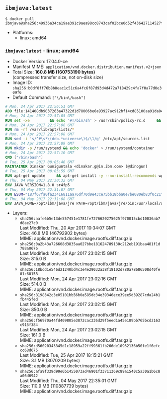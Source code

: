 ## `ibmjava:latest`

```console
$ docker pull ibmjava@sha256:49936a34ca19ae391c9aea98cc8743caf02bce0d52f436427114527fd0f087fd
```

-	Platforms:
	-	linux; amd64

### `ibmjava:latest` - linux; amd64

-	Docker Version: 17.04.0-ce
-	Manifest MIME: `application/vnd.docker.distribution.manifest.v2+json`
-	Total Size: **160.8 MB (160753190 bytes)**  
	(compressed transfer size, not on-disk size)
-	Image ID: `sha256:b0df8ff76b8b8eac1c51c6a4fc6f87d93d4d472a718429c4fa7f0a77d0e309f6`
-	Default Command: `["\/bin\/bash"]`

```dockerfile
# Mon, 24 Apr 2017 22:56:51 GMT
ADD file:141408db9037263a47322d1d78006be6a93927ac912bf14cd85100aa91da0421 in / 
# Mon, 24 Apr 2017 22:57:05 GMT
RUN set -xe 		&& echo '#!/bin/sh' > /usr/sbin/policy-rc.d 	&& echo 'exit 101' >> /usr/sbin/policy-rc.d 	&& chmod +x /usr/sbin/policy-rc.d 		&& dpkg-divert --local --rename --add /sbin/initctl 	&& cp -a /usr/sbin/policy-rc.d /sbin/initctl 	&& sed -i 's/^exit.*/exit 0/' /sbin/initctl 		&& echo 'force-unsafe-io' > /etc/dpkg/dpkg.cfg.d/docker-apt-speedup 		&& echo 'DPkg::Post-Invoke { "rm -f /var/cache/apt/archives/*.deb /var/cache/apt/archives/partial/*.deb /var/cache/apt/*.bin || true"; };' > /etc/apt/apt.conf.d/docker-clean 	&& echo 'APT::Update::Post-Invoke { "rm -f /var/cache/apt/archives/*.deb /var/cache/apt/archives/partial/*.deb /var/cache/apt/*.bin || true"; };' >> /etc/apt/apt.conf.d/docker-clean 	&& echo 'Dir::Cache::pkgcache ""; Dir::Cache::srcpkgcache "";' >> /etc/apt/apt.conf.d/docker-clean 		&& echo 'Acquire::Languages "none";' > /etc/apt/apt.conf.d/docker-no-languages 		&& echo 'Acquire::GzipIndexes "true"; Acquire::CompressionTypes::Order:: "gz";' > /etc/apt/apt.conf.d/docker-gzip-indexes 		&& echo 'Apt::AutoRemove::SuggestsImportant "false";' > /etc/apt/apt.conf.d/docker-autoremove-suggests
# Mon, 24 Apr 2017 22:57:06 GMT
RUN rm -rf /var/lib/apt/lists/*
# Mon, 24 Apr 2017 22:57:08 GMT
RUN sed -i 's/^#\s*\(deb.*universe\)$/\1/g' /etc/apt/sources.list
# Mon, 24 Apr 2017 22:57:09 GMT
RUN mkdir -p /run/systemd && echo 'docker' > /run/systemd/container
# Mon, 24 Apr 2017 22:57:10 GMT
CMD ["/bin/bash"]
# Tue, 25 Apr 2017 00:05:46 GMT
MAINTAINER Dinakar Guniguntala <dinakar.g@in.ibm.com> (@dinogun)
# Tue, 25 Apr 2017 00:05:59 GMT
RUN apt-get update     && apt-get install -y --no-install-recommends wget ca-certificates     && rm -rf /var/lib/apt/lists/*
# Thu, 04 May 2017 22:30:32 GMT
ENV JAVA_VERSION=1.8.0_sr4fp5
# Thu, 04 May 2017 22:31:07 GMT
RUN ESUM="187f67fa0fa23416811aa76df70d9e43ce75bb18bba0e7be080eb83f0c21fb20"     && BASE_URL="https://public.dhe.ibm.com/ibmdl/export/pub/systems/cloud/runtimes/java/meta/"     && YML_FILE="jre/linux/x86_64/index.yml"     && wget -q -U UA_IBM_JAVA_Docker -O /tmp/index.yml $BASE_URL/$YML_FILE     && JAVA_URL=$(cat /tmp/index.yml | sed -n '/'$JAVA_VERSION'/{n;p}' | sed -n 's/\s*uri:\s//p' | tr -d '\r')     && wget -q -U UA_IBM_JAVA_Docker -O /tmp/ibm-java.bin $JAVA_URL     && echo "$ESUM  /tmp/ibm-java.bin" | sha256sum -c -     && echo "INSTALLER_UI=silent" > /tmp/response.properties     && echo "USER_INSTALL_DIR=/opt/ibm/java" >> /tmp/response.properties     && echo "LICENSE_ACCEPTED=TRUE" >> /tmp/response.properties     && mkdir -p /opt/ibm     && chmod +x /tmp/ibm-java.bin     && /tmp/ibm-java.bin -i silent -f /tmp/response.properties     && rm -f /tmp/response.properties     && rm -f /tmp/index.yml     && rm -f /tmp/ibm-java.bin
# Thu, 04 May 2017 22:31:08 GMT
ENV JAVA_HOME=/opt/ibm/java/jre PATH=/opt/ibm/java/jre/bin:/usr/local/sbin:/usr/local/bin:/usr/sbin:/usr/bin:/sbin:/bin
```

-	Layers:
	-	`sha256:aafe6b5e13de557451e1781fe7276620275625f970015cbd10036ab7d8ae27c0`  
		Last Modified: Thu, 20 Apr 2017 10:34:07 GMT  
		Size: 46.8 MB (46792902 bytes)  
		MIME: application/vnd.docker.image.rootfs.diff.tar.gzip
	-	`sha256:0a2b43a726608d3835aa027bbe181624789130c212eb191baa481f1d788a0676`  
		Last Modified: Mon, 24 Apr 2017 23:02:15 GMT  
		Size: 815.0 B  
		MIME: application/vnd.docker.image.rootfs.diff.tar.gzip
	-	`sha256:18bdd1e546d21240bd4c3e4e29032a38f18102d780a78686508d40fe01c60158`  
		Last Modified: Mon, 24 Apr 2017 23:02:16 GMT  
		Size: 514.0 B  
		MIME: application/vnd.docker.image.rootfs.diff.tar.gzip
	-	`sha256:8198342c3e05101bb56b0a585dc34e39346ece39ee5d39287cda24b1fb445fed`  
		Last Modified: Mon, 24 Apr 2017 23:02:15 GMT  
		Size: 850.0 B  
		MIME: application/vnd.docker.image.rootfs.diff.tar.gzip
	-	`sha256:f56970a44fd409805e3872cac236d29f5eed1a45e189bb765bcd2163c915f384`  
		Last Modified: Mon, 24 Apr 2017 23:02:15 GMT  
		Size: 161.0 B  
		MIME: application/vnd.docker.image.rootfs.diff.tar.gzip
	-	`sha256:d56020343345d1c18959a22ff99361fb266de10932136b50fe1f6efccc68d675`  
		Last Modified: Tue, 25 Apr 2017 18:15:21 GMT  
		Size: 3.1 MB (3070209 bytes)  
		MIME: application/vnd.docker.image.rootfs.diff.tar.gzip
	-	`sha256:afa9f339d99e6b1455073ad46901f33711369c89a1540c5a30a1b6c8a06d6942`  
		Last Modified: Thu, 04 May 2017 22:35:01 GMT  
		Size: 110.9 MB (110887739 bytes)  
		MIME: application/vnd.docker.image.rootfs.diff.tar.gzip
